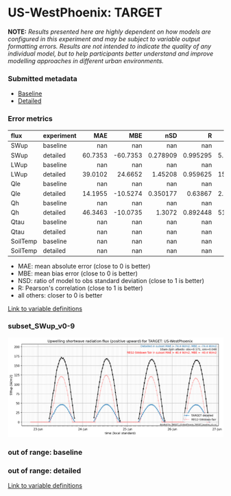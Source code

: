 # US-WestPhoenix: TARGET

**NOTE:** *Results presented here are highly dependent on how models are configured in this experiment and may be subject to variable output formatting errors. Results are not intended to indicate the quality of any individual model, but to help participants better understand and improve modelling approaches in different urban environments.*

### Submitted metadata

- [Baseline](TARGET_US-WestPhoenix_baseline_attrs.md)
- [Detailed](TARGET_US-WestPhoenix_detailed_attrs.md)

### Error metrics

| flux     | experiment   |      MAE |      MBE |        nSD |          R |       5th |     95th |     RMSE |      cRMSE |     AMBE |      1-nSD |          1-R |   nSkewness |    nKurtosis |    Overlap |
|:---------|:-------------|---------:|---------:|-----------:|-----------:|----------:|---------:|---------:|-----------:|---------:|-----------:|-------------:|------------:|-------------:|-----------:|
| SWup     | baseline     | nan      | nan      | nan        | nan        | nan       | nan      | nan      | nan        | nan      | nan        | nan          | nan         | nan          | nan        |
| SWup     | detailed     |  60.7353 | -60.7353 |   0.278909 |   0.995295 |   5.35058 | 120.381  |  71.199  |   0.722909 |  60.7353 |   0.721091 |   0.00470489 |   0.0701858 |   0.00631574 |   0.187736 |
| LWup     | baseline     | nan      | nan      | nan        | nan        | nan       | nan      | nan      | nan        | nan      | nan        | nan          | nan         | nan          | nan        |
| LWup     | detailed     |  39.0102 |  24.6652 |   1.45208  |   0.959625 |  15.5017  |  98.9988 |  50.5376 |   0.567126 |  24.6652 |   0.452079 |   0.0403747  |   0.185057  |   0.00120929 |   0.184941 |
| Qle      | baseline     | nan      | nan      | nan        | nan        | nan       | nan      | nan      | nan        | nan      | nan        | nan          | nan         | nan          | nan        |
| Qle      | detailed     |  14.1955 | -10.5274 |   0.350177 |   0.63867  |   2.66529 |  43.6335 |  24.697  |   0.821784 |  10.5274 |   0.649823 |   0.36133    |   0.559034  |   1.07219    |   0.217856 |
| Qh       | baseline     | nan      | nan      | nan        | nan        | nan       | nan      | nan      | nan        | nan      | nan        | nan          | nan         | nan          | nan        |
| Qh       | detailed     |  46.3463 | -10.0735 |   1.3072   |   0.892448 |  51.3378  |  27.1398 |  56.699  |   0.612823 |  10.0735 |   0.307196 |   0.107552   |   0.355109  |   1.66841    |   0.506487 |
| Qtau     | baseline     | nan      | nan      | nan        | nan        | nan       | nan      | nan      | nan        | nan      | nan        | nan          | nan         | nan          | nan        |
| Qtau     | detailed     | nan      | nan      | nan        | nan        | nan       | nan      | nan      | nan        | nan      | nan        | nan          | nan         | nan          | nan        |
| SoilTemp | baseline     | nan      | nan      | nan        | nan        | nan       | nan      | nan      | nan        | nan      | nan        | nan          | nan         | nan          | nan        |
| SoilTemp | detailed     | nan      | nan      | nan        | nan        | nan       | nan      | nan      | nan        | nan      | nan        | nan          | nan         | nan          | nan        |

 - MAE: mean absolute error (close to 0 is better)
 - MBE: mean bias error (close to 0 is better)
 - NSD: ratio of model to obs standard deviation (close to 1 is better)
 - R: Pearson's correlation (close to 1 is better)
 - all others: closer to 0 is better

[Link to variable definitions](../modelattrs/variable_definitions.md)

### <a name="subset_swup_v0-9"></a>subset_SWup_v0-9
[![TARGET_US-WestPhoenix_subset_SWup_v0-9.png](TARGET_US-WestPhoenix_subset_SWup_v0-9.png)](TARGET_US-WestPhoenix_subset_SWup_v0-9.png)

### out of range: baseline


### out of range: detailed



[Link to variable definitions](../modelattrs/variable_definitions.md)

